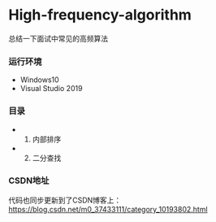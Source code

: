 # High-frequency-algorithm
总结一下面试中常见的高频算法
### 运行环境
* Windows10
* Visual Studio 2019
### 目录
* 1. 内部排序
* 2. 二分查找
### CSDN地址
代码也同步更新到了CSDN博客上：https://blog.csdn.net/m0_37433111/category_10193802.html
